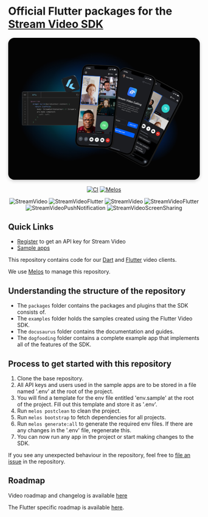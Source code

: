 # Official Flutter packages for the [Stream Video SDK](https://getstream.io/video/sdk/flutter/)

<img src=".readme-assets/Github-Graphic-Flutter.jpg" alt="Stream Video for Flutter Header image" style="box-shadow: 0 3px 10px rgb(0 0 0 / 0.2); border-radius: 1rem" />

<div align="center">

[![CI](https://github.com/GetStream/stream-video-flutter/actions/workflows/stream_video_flutter_workflow.yml/badge.svg?branch=main)](https://github.com/GetStream/stream-video-flutter/actions/workflows/stream_video_flutter_workflow.yml)
[![Melos](https://img.shields.io/badge/maintained%20with-melos-f700ff.svg?style=flat-square)](https://github.com/invertase/melos)

</div>

<p align="center">
  <img id="android-stream-video-label" alt="StreamVideo" src="https://img.shields.io/badge/android:stream_video-19.2%20MB-blue"/>
  <img id="android-stream-video-flutter-label" alt="StreamVideoFlutter" src="https://img.shields.io/badge/android:stream_video_flutter-3.2%20MB-blue"/>
  <img id="ios-stream-video-label" alt="StreamVideo" src="https://img.shields.io/badge/ios:stream_video-10.1%20MB-blue"/>
  <img id="ios-stream-video-flutter-label" alt="StreamVideoFlutter" src="https://img.shields.io/badge/ios:stream_video_flutter-825%20KB-blue"/>
  <img id="stream-video-push-notification" alt="StreamVideoPushNotification" src="https://img.shields.io/badge/stream_video_push_notification-<1%20MB-blue"/>
  <img id="stream-video-screen-sharing" alt="StreamVideoScreenSharing" src="https://img.shields.io/badge/stream_video_screen_sharing-<1%20MB-blue"/>
</p>

## Quick Links

- [Register](https://getstream.io/video/) to get an API key for Stream Video
- [Sample apps](https://github.com/GetStream/flutter-video-samples)

This repository contains code for our [Dart](https://dart.dev/) and [Flutter](https://flutter.dev/) video clients.

We use [Melos](https://melos.invertase.dev) to manage this repository.

## Understanding the structure of the repository

* The `packages` folder contains the packages and plugins that the SDK consists of.
* The `examples` folder holds the samples created using the Flutter Video SDK.
* The `docusaurus` folder contains the documentation and guides.
* The `dogfooding` folder contains a complete example app that implements all of the features of the SDK.

## Process to get started with this repository

1. Clone the base repository.
2. All API keys and users used in the sample apps are to be stored in a file named '.env' at the root of the project. 
3. You will find a template for the env file entitled 'env.sample' at the root of the project. Fill out this template and store it as '.env'.
4. Run `melos postclean` to clean the project.
5. Run `melos bootstrap` to fetch dependencies for all projects.
6. Run `melos generate:all` to generate the required env files. If there are any changes in the '.env' file, regenerate this.
7. You can now run any app in the project or start making changes to the SDK.

If you see any unexpected behaviour in the repository, feel free to [file an issue](https://github.com/GetStream/stream-video-flutter/issues/new) in the repository.

## Roadmap

Video roadmap and changelog is available [here](https://github.com/GetStream/protocol/discussions/127)

The Flutter specific roadmap is available [here](development.md). 

